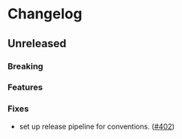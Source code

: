# Changelog

## Unreleased

### Breaking

### Features

### Fixes
- set up release pipeline for conventions.
  ([#402](https://github.com/open-telemetry/semantic-conventions/pull/402))
